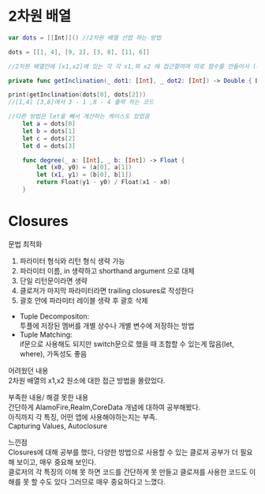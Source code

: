 # 2차원 배열
```swift
var dots = [[Int]]() //2차원 배열 선업 하는 방법

dots = [[1, 4], [9, 2], [3, 8], [11, 6]]

//2차원 배열안에 [x1,x2]에 있는 각 각 x1,와 x2 에 접근할려며 따로 함수를 만들어서 (ex getInclination) dot1[0], dot1[0] 접근을 했다.

private func getInclination(_ dot1: [Int], _ dot2: [Int]) -> Double { Double(dot1[1] - dot2[1]) / Double(dot1[0] - dot2[0]) }

print(getInclination(dots[0], dots[2]))
//[1,4] [3,8]에서 3 - 1 ,8 - 4 출력 하는 코드

//다른 방법은 let을 빼서 계산하는 케이스도 있었음
    let a = dots[0]
    let b = dots[1]
    let c = dots[2]
    let d = dots[3]

    func degree(_ a: [Int], _ b: [Int]) -> Float {
        let (x0, y0) = (a[0], a[1])
        let (x1, y1) = (b[0], b[1])
        return Float(y1 - y0) / Float(x1 - x0)
    }
```
# Closures

문법 최적화

1. 파라미터 형식와 리턴 형식 생략 가능
2. 파라미터 이름, in 생략하고 shorthand argument 으로 대체
3. 단일 리턴문이라면 생략
4. 클로저가 마지막 파라미터라면 trailing closures로 작성한다
5. 괄호 안에 파라미터 레이블 생략 후 괄호 삭제

- Tuple Decompositon:<br>
투플에 저장된 멤버를 개별 상수나 개별 변수에 저장하는 방법<br>
- Tuple Matching:<br>
if문으로 사용해도 되지만 switch문으로 했을 때 조합할 수 있는게 많음(let, where), 가독성도 좋음


어려웠던 내용<br>
2차원 배열의 x1,x2 원소에 대한 접근 방법을 몰랐었다.


부족한 내용/ 해결 못한 내용<br>
간단하게 AlamoFire,Realm,CoreData 개념에 대하여 공부해봤다.<br>
아직까지 각 특징, 어떤 앱에 사용해야하는지는 부족.<br>
Capturing Values, Autoclosure

느낀점<br>
Closures에 대해 공부를 했다, 다양한 방법으로 사용할 수 있는 클로져 공부가 더 필요해 보이고, 매우 중요해 보인다.<br> 클로저의 각 특징의 이해 못 하면 코드를 간단하게 못 만들고 클로져를 사용한 코드도 이해를 못 할 수도 있다 그러므로 매우 중요하다고 느꼈다.
        
      
